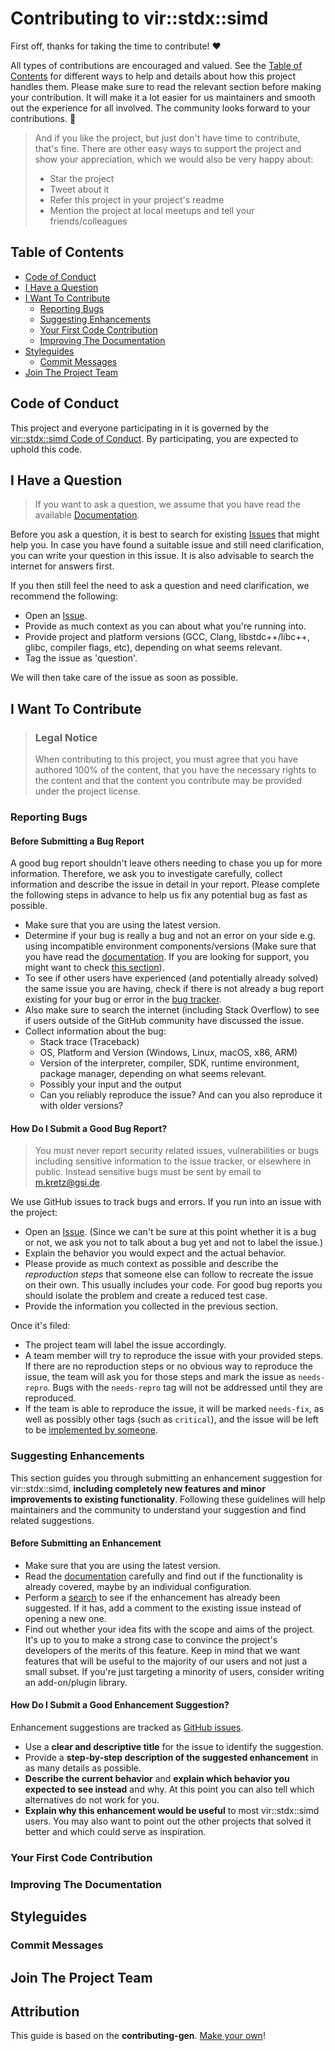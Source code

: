 # Contributing to vir::stdx::simd

First off, thanks for taking the time to contribute! ❤️

All types of contributions are encouraged and valued. See the [Table of 
Contents](#table-of-contents) for different ways to help and details about how 
this project handles them. Please make sure to read the relevant section before 
making your contribution. It will make it a lot easier for us maintainers and 
smooth out the experience for all involved. The community looks forward to your 
contributions. 🎉

> And if you like the project, but just don't have time to contribute, that's 
fine. There are other easy ways to support the project and show your 
appreciation, which we would also be very happy about:
> - Star the project
> - Tweet about it
> - Refer this project in your project's readme
> - Mention the project at local meetups and tell your friends/colleagues

## Table of Contents

- [Code of Conduct](#code-of-conduct)
- [I Have a Question](#i-have-a-question)
- [I Want To Contribute](#i-want-to-contribute)
  - [Reporting Bugs](#reporting-bugs)
  - [Suggesting Enhancements](#suggesting-enhancements)
  - [Your First Code Contribution](#your-first-code-contribution)
  - [Improving The Documentation](#improving-the-documentation)
- [Styleguides](#styleguides)
  - [Commit Messages](#commit-messages)
- [Join The Project Team](#join-the-project-team)


## Code of Conduct

This project and everyone participating in it is governed by the
[vir::stdx::simd Code of 
Conduct](https://github.com/mattkretz/vir-simdblob/master/CODE_OF_CONDUCT.md).
By participating, you are expected to uphold this code.


## I Have a Question

> If you want to ask a question, we assume that you have read the available 
[Documentation](https://github.com/mattkretz/vir-simd/blob/master/README.md).

Before you ask a question, it is best to search for existing 
[Issues](https://github.com/mattkretz/vir-simd/issues) that might help you. In 
case you have found a suitable issue and still need clarification, you can 
write your question in this issue. It is also advisable to search the internet 
for answers first.

If you then still feel the need to ask a question and need clarification, we 
recommend the following:

- Open an [Issue](https://github.com/mattkretz/vir-simd/issues/new).
- Provide as much context as you can about what you're running into.
- Provide project and platform versions (GCC, Clang, libstdc++/libc++, glibc, 
  compiler flags, etc), depending on what seems relevant.
- Tag the issue as 'question'.

We will then take care of the issue as soon as possible.

## I Want To Contribute

> ### Legal Notice
> When contributing to this project, you must agree that you have authored 100% 
of the content, that you have the necessary rights to the content and that the 
content you contribute may be provided under the project license.

### Reporting Bugs

#### Before Submitting a Bug Report

A good bug report shouldn't leave others needing to chase you up for more 
information. Therefore, we ask you to investigate carefully, collect 
information and describe the issue in detail in your report. Please complete 
the following steps in advance to help us fix any potential bug as fast as 
possible.

- Make sure that you are using the latest version.
- Determine if your bug is really a bug and not an error on your side e.g. 
  using incompatible environment components/versions (Make sure that you have 
  read the 
  [documentation](https://github.com/mattkretz/vir-simd/blob/master/README.md). 
  If you are looking for support, you might want to check [this 
  section](#i-have-a-question)).
- To see if other users have experienced (and potentially already solved) the 
  same issue you are having, check if there is not already a bug report 
  existing for your bug or error in the [bug 
  tracker](https://github.com/mattkretz/vir-simdissues?q=label%3Abug).
- Also make sure to search the internet (including Stack Overflow) to see if 
  users outside of the GitHub community have discussed the issue.
- Collect information about the bug:
  - Stack trace (Traceback)
  - OS, Platform and Version (Windows, Linux, macOS, x86, ARM)
  - Version of the interpreter, compiler, SDK, runtime environment, package 
    manager, depending on what seems relevant.
  - Possibly your input and the output
  - Can you reliably reproduce the issue? And can you also reproduce it with 
  older versions?

#### How Do I Submit a Good Bug Report?

> You must never report security related issues, vulnerabilities or bugs 
including sensitive information to the issue tracker, or elsewhere in public. 
Instead sensitive bugs must be sent by email to <m.kretz@gsi.de>.

We use GitHub issues to track bugs and errors. If you run into an issue with 
the project:

- Open an [Issue](https://github.com/mattkretz/vir-simd/issues/new). (Since we 
  can't be sure at this point whether it is a bug or not, we ask you not to 
  talk about a bug yet and not to label the issue.)
- Explain the behavior you would expect and the actual behavior.
- Please provide as much context as possible and describe the *reproduction 
  steps* that someone else can follow to recreate the issue on their own. This 
  usually includes your code. For good bug reports you should isolate the 
  problem and create a reduced test case.
- Provide the information you collected in the previous section.

Once it's filed:

- The project team will label the issue accordingly.
- A team member will try to reproduce the issue with your provided steps. If 
  there are no reproduction steps or no obvious way to reproduce the issue, the 
  team will ask you for those steps and mark the issue as `needs-repro`. Bugs 
  with the `needs-repro` tag will not be addressed until they are reproduced.
- If the team is able to reproduce the issue, it will be marked `needs-fix`, as 
  well as possibly other tags (such as `critical`), and the issue will be left 
  to be [implemented by someone](#your-first-code-contribution).

<!-- You might want to create an issue template for bugs and errors that can be 
used as a guide and that defines the structure of the information to be 
included. If you do so, reference it here in the description. -->


### Suggesting Enhancements

This section guides you through submitting an enhancement suggestion for 
vir::stdx::simd, **including completely new features and minor improvements to 
existing functionality**. Following these guidelines will help maintainers and 
the community to understand your suggestion and find related suggestions.

#### Before Submitting an Enhancement

- Make sure that you are using the latest version.
- Read the 
  [documentation](https://github.com/mattkretz/vir-simd/blob/master/README.md) 
  carefully and find out if the functionality is already covered, maybe by an 
  individual configuration.
- Perform a [search](https://github.com/mattkretz/vir-simd/issues) to see if 
  the enhancement has already been suggested. If it has, add a comment to the 
  existing issue instead of opening a new one.
- Find out whether your idea fits with the scope and aims of the project. It's 
  up to you to make a strong case to convince the project's developers of the 
  merits of this feature. Keep in mind that we want features that will be 
  useful to the majority of our users and not just a small subset. If you're 
  just targeting a minority of users, consider writing an add-on/plugin 
  library.

#### How Do I Submit a Good Enhancement Suggestion?

Enhancement suggestions are tracked as [GitHub 
issues](https://github.com/mattkretz/vir-simd/issues).

- Use a **clear and descriptive title** for the issue to identify the suggestion.
- Provide a **step-by-step description of the suggested enhancement** in as 
  many details as possible.
- **Describe the current behavior** and **explain which behavior you expected 
  to see instead** and why. At this point you can also tell which alternatives 
  do not work for you.
- **Explain why this enhancement would be useful** to most vir::stdx::simd 
  users. You may also want to point out the other projects that solved it 
  better and which could serve as inspiration.

<!-- You might want to create an issue template for enhancement suggestions 
that can be used as a guide and that defines the structure of the information 
to be included. If you do so, reference it here in the description. -->

### Your First Code Contribution
<!-- TODO
include Setup of env, IDE and typical getting started instructions?

-->

### Improving The Documentation
<!-- TODO
Updating, improving and correcting the documentation

-->

## Styleguides
### Commit Messages
<!-- TODO

-->

## Join The Project Team
<!-- TODO -->

## Attribution
This guide is based on the **contributing-gen**.
[Make your own](https://github.com/bttger/contributing-gen)!
